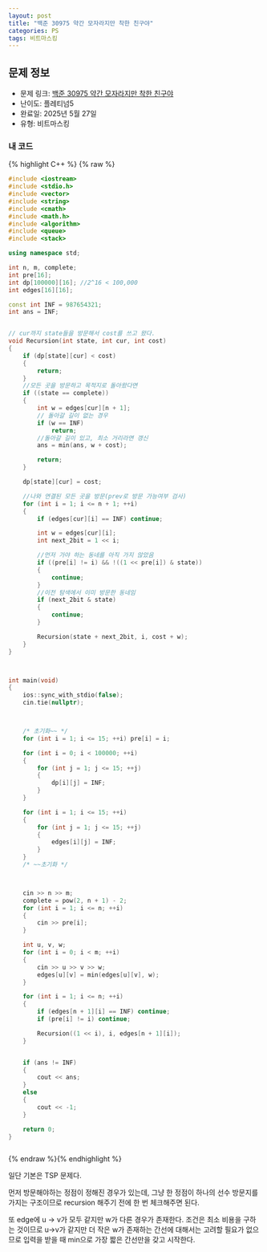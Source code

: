 ```yaml
---
layout: post
title: "백준 30975 약간 모자라지만 착한 친구야"
categories: PS
tags: 비트마스킹
---
```


## 문제 정보
- 문제 링크: [백준 30975 약간 모자라지만 착한 친구야](https://www.acmicpc.net/problem/30975)
- 난이도: 플레티넘5
- 완료일: 2025년 5월 27일
- 유형: 비트마스킹

### 내 코드

{% highlight C++ %} {% raw %}
```C++
#include <iostream>
#include <stdio.h>
#include <vector>
#include <string>
#include <cmath>
#include <math.h>
#include <algorithm>
#include <queue>
#include <stack>

using namespace std;

int n, m, complete;
int pre[16];
int dp[100000][16]; //2^16 < 100,000
int edges[16][16];

const int INF = 987654321;
int ans = INF;


// cur까지 state들을 방문해서 cost를 쓰고 왔다.
void Recursion(int state, int cur, int cost)
{
    if (dp[state][cur] < cost)
    {
        return;
    }
    //모든 곳을 방문하고 목적지로 돌아왔다면
    if ((state == complete))
    {
        int w = edges[cur][n + 1];
        // 돌아갈 길이 없는 경우 
        if (w == INF)
            return;
        //돌아갈 길이 있고, 최소 거리라면 갱신
        ans = min(ans, w + cost);

        return;
    }

    dp[state][cur] = cost;

    //나와 연결된 모든 곳을 방문(prev로 방문 가능여부 검사)
    for (int i = 1; i <= n + 1; ++i)
    {
        if (edges[cur][i] == INF) continue;

        int w = edges[cur][i];
        int next_2bit = 1 << i;

        //먼저 가야 하는 동네를 아직 가지 않았음
        if ((pre[i] != i) && !((1 << pre[i]) & state))
        {
            continue;
        }
        //이전 탐색에서 이미 방문한 동네임 
        if (next_2bit & state)
        {
            continue;
        }

        Recursion(state + next_2bit, i, cost + w);
    }
}



int main(void)
{
    ios::sync_with_stdio(false);
    cin.tie(nullptr);



    /* 초기화~~ */
    for (int i = 1; i <= 15; ++i) pre[i] = i;

    for (int i = 0; i < 100000; ++i)
    {
        for (int j = 1; j <= 15; ++j)
        {
            dp[i][j] = INF;
        }
    }

    for (int i = 1; i <= 15; ++i)
    {
        for (int j = 1; j <= 15; ++j)
        {
            edges[i][j] = INF;
        }
    }
    /* ~~초기화 */



    cin >> n >> m;
    complete = pow(2, n + 1) - 2;
    for (int i = 1; i <= n; ++i)
    {
        cin >> pre[i];
    }

    int u, v, w;
    for (int i = 0; i < m; ++i)
    {
        cin >> u >> v >> w;
        edges[u][v] = min(edges[u][v], w);
    }

    for (int i = 1; i <= n; ++i)
    {
        if (edges[n + 1][i] == INF) continue;
        if (pre[i] != i) continue;

        Recursion((1 << i), i, edges[n + 1][i]);
    }


    if (ans != INF)
    {
        cout << ans;
    }
    else
    {
        cout << -1;
    }

    return 0;
}



```
{% endraw %}{% endhighlight %}  


일단 기본은 TSP 문제다. 

먼저 방문해야하는 정점이 정해진 경우가 있는데, 그냥 한 정점이 하나의 선수 방문지를 가지는 구조이므로 
recursion 해주기 전에 한 번 체크해주면 된다. 

또 edge에 u → v가 모두 같지만 w가 다른 경우가 존재한다.
조건은 최소 비용을 구하는 것이므로 u→v가 같지만 더 작은 w가 존재하는 간선에 대해서는 고려할 필요가 없으므로 입력을 받을 때 min으로 가장 짧은 간선만을 갖고 시작한다.